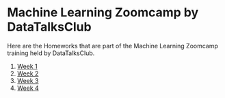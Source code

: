 # Machine Learning Zoomcamp by DataTalksClub
Here are the Homeworks that are part of the  Machine Learning Zoomcamp training held by DataTalksClub.
1. [Week 1](https://github.com/madityarafip/My-Machine-Learning/tree/main/Machine%20Learning%20Zoomcamp/Homework%20Week%201)
2. [Week 2](https://github.com/madityarafip/My-Machine-Learning/tree/main/Machine%20Learning%20Zoomcamp/Homework%20Week%202)
3. [Week 3](https://github.com/madityarafip/My-Machine-Learning/tree/main/Machine%20Learning%20Zoomcamp/Homework%20Week%203)
4. [Week 4](https://github.com/madityarafip/My-Machine-Learning/tree/main/Machine%20Learning%20Zoomcamp/Homework%20Week%204)
